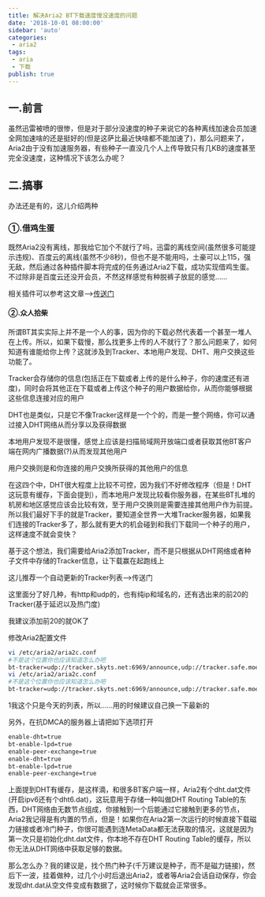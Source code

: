 ```yaml
---
title: 解决Aria2 BT下载速度慢没速度的问题
date: '2018-10-01 08:00:00'
sidebar: 'auto'
categories:
 - aria2
tags:
 - aria
 - 下载
publish: true
---
```

<!-- # 解决Aria2 BT下载速度慢没速度的问题 -->
## 一.前言
虽然迅雷被喷的很惨，但是对于部分没速度的种子来说它的各种离线加速会员加速全网加速啥的还是挺好的(但是这萨比最近快啥都不能加速了)，那么问题来了，Aria2由于没有加速服务器，有些种子一直没几个人上传导致只有几KB的速度甚至完全没速度，这种情况下该怎么办呢？

## 二.搞事
办法还是有的，这儿介绍两种

### ①.借鸡生蛋

既然Aria2没有离线，那我给它加个不就行了吗，迅雷的离线空间(虽然很多可能提示违规)、百度云的离线(虽然不少8秒)，但也不是不能用吗，土豪可以上115，强无敌，然后通过各种插件脚本将完成的任务通过Aria2下载，成功实现借鸡生蛋。不过除非是百度云还没开会员，不然这样感觉有种脱裤子放屁的感觉……

相关插件可以参考这文章——>[传送门](下载工具系列——Aria2%20(几乎全能的下载神器).md)

#### ②.众人拾柴

所谓BT其实实际上并不是一个人的事，因为你的下载必然代表着一个甚至一堆人在上传。所以，如果下载慢，那么找更多上传的人不就行了？那么问题来了，如何知道有谁能给你上传？这就涉及到Tracker、本地用户发现、DHT、用户交换这些功能了。

Tracker会存储你的信息(包括正在下载或者上传的是什么种子，你的速度还有进度)，同时会将其他正在下载或者上传这个种子的用户数据给你，从而你能够根据这些信息连接对应的用户

DHT也是类似，只是它不像Tracker这样是一个个的，而是一整个网络，你可以通过接入DHT网络从而分享以及获得数据

本地用户发现不是很懂，感觉上应该是扫描局域网开放端口或者获取其他BT客户端在网内广播数据(?)从而发现其他用户

用户交换则是和你连接的用户交换所获得的其他用户的信息

在这四个中，DHT很大程度上比较不可控，因为我们不好修改程序（但是！DHT这玩意有缓存，下面会提到），而本地用户发现比较看你服务器，在某些BT扎堆的机房和地区感觉应该会比较有效，至于用户交换则是需要连接其他用户作为前提。所以我们最好下手的就是Tracker，要知道全世界一大堆Tracker服务器，如果我们连接的Tracker多了，那么就有更大的机会碰到和我们下载同一个种子的用户，这样速度不就会变快？

基于这个想法，我们需要给Aria2添加Tracker，而不是只根据从DHT网络或者种子文件中存储的Tracker信息，让下载赢在起跑线上

这儿推荐一个自动更新的Tracker列表——>传送门

这里面分了好几种，有http和udp的，也有纯ip和域名的，还有选出来的前20的Tracker(基于延迟以及热门度)

我建议添加前20的就OK了

修改Aria2配置文件
``` bash
vi /etc/aria2/aria2c.conf
#不是这个位置你也应该知道怎么办吧
bt-tracker=udp://tracker.skyts.net:6969/announce,udp://tracker.safe.moe:6969/announce,udp://tracker.piratepublic.com:1337/announce,udp://tracker.pirateparty.gr:6969/announce,udp://tracker.coppersurfer.tk:6969/announce,udp://tracker.leechers-paradise.org:6969/announce,udp://allesanddro.de:1337/announce,udp://9.rarbg.com:2710/announce,http://p4p.arenabg.com:1337/announce,udp://p4p.arenabg.com:1337/announce,udp://tracker.opentrackr.org:1337/announce,http://tracker.opentrackr.org:1337/announce,udp://public.popcorn-tracker.org:6969/announce,udp://tracker2.christianbro.pw:6969/announce,udp://tracker1.xku.tv:6969/announce,udp://tracker1.wasabii.com.tw:6969/announce,udp://tracker.zer0day.to:1337/announce,udp://tracker.mg64.net:6969/announce,udp://peerfect.org:6969/announce,udp://open.facedatabg.net:6969/announce
vi /etc/aria2/aria2c.conf
#不是这个位置你也应该知道怎么办吧
bt-tracker=udp://tracker.skyts.net:6969/announce,udp://tracker.safe.moe:6969/announce,udp://tracker.piratepublic.com:1337/announce,udp://tracker.pirateparty.gr:6969/announce,udp://tracker.coppersurfer.tk:6969/announce,udp://tracker.leechers-paradise.org:6969/announce,udp://allesanddro.de:1337/announce,udp://9.rarbg.com:2710/announce,http://p4p.arenabg.com:1337/announce,udp://p4p.arenabg.com:1337/announce,udp://tracker.opentrackr.org:1337/announce,http://tracker.opentrackr.org:1337/announce,udp://public.popcorn-tracker.org:6969/announce,udp://tracker2.christianbro.pw:6969/announce,udp://tracker1.xku.tv:6969/announce,udp://tracker1.wasabii.com.tw:6969/announce,udp://tracker.zer0day.to:1337/announce,udp://tracker.mg64.net:6969/announce,udp://peerfect.org:6969/announce,udp://open.facedatabg.net:6969/announce
```
1我这个只是今天的列表，所以……用的时候建议自己换一下最新的

另外，在抗DMCA的服务器上请把如下选项打开
``` bash
enable-dht=true
bt-enable-lpd=true
enable-peer-exchange=true
enable-dht=true
bt-enable-lpd=true
enable-peer-exchange=true
```
上面提到DHT有缓存，是这样滴，和很多BT客户端一样，Aria2有个dht.dat文件(开启ipv6还有个dht6.dat)，这玩意用于存储一种叫做DHT Routing Table的东西，DHT网络由无数节点组成，你接触到一个后能通过它接触到更多的节点，Aria2我记得是有内置的节点，但是！如果你在Aria2第一次运行的时候直接下载磁力链接或者冷门种子，你很可能遇到连MetaData都无法获取的情况，这就是因为第一次只是初始化dht.dat文件，你本地不存在DHT Routing Table的缓存，所以你无法从DHT网络中获取足够的数据。

那么怎么办？我的建议是，找个热门种子(千万建议是种子，而不是磁力链接)，然后下一波，挂着做种，过几个小时后退出Aria2，或者等Aria2会话自动保存，你会发现dht.dat从空文件变成有数据了，这时候你下载就会正常很多。